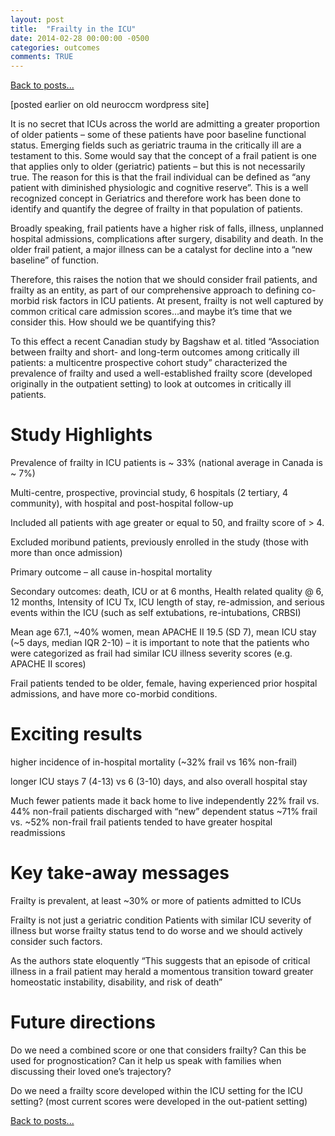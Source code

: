 ```yaml
---
layout: post
title:  "Frailty in the ICU"
date: 2014-02-28 00:00:00 -0500  
categories: outcomes
comments: TRUE
---
```

[Back to posts...](/posts/index.html)

[posted earlier on old neuroccm wordpress site]

It is no secret that ICUs across the world are admitting a greater proportion of older patients – some of these patients have poor baseline functional status. Emerging fields such as geriatric trauma in the critically ill are a testament to this. Some would say that the concept of a frail patient is one that applies only to older (geriatric) patients – but this is not necessarily true. The reason for this is that the frail individual can be defined as “any patient with diminished physiologic and cognitive reserve”. This is a well recognized concept in Geriatrics and therefore work has been done to identify and quantify the degree of frailty in that population of patients.

Broadly speaking, frail patients have a higher risk of falls, illness, unplanned hospital admissions, complications after surgery, disability and death. In the older frail patient, a major illness can be a catalyst for decline into a “new baseline” of function.

Therefore, this raises the notion that we should consider frail patients, and frailty as an entity, as part of our comprehensive approach to defining co-morbid risk factors in ICU patients. At present, frailty is not well captured by common critical care admission scores…and maybe it’s time that we consider this. How should we be quantifying this?

To this effect a recent Canadian study by Bagshaw et al. titled “Association between frailty and short- and long-term outcomes among critically ill patients: a multicentre prospective cohort study” characterized the prevalence of frailty and used a well-established frailty score (developed originally in the outpatient setting) to look at outcomes in critically ill patients.

# Study Highlights #

Prevalence of frailty in ICU patients is ~ 33% (national average in Canada is ~ 7%)

Multi-centre, prospective, provincial study, 6 hospitals (2 tertiary, 4 community), with hospital and post-hospital follow-up

Included all patients with age greater or equal to 50, and frailty score of > 4.

Excluded moribund patients, previously enrolled in the study (those with more than once admission)

Primary outcome – all cause in-hospital mortality

Secondary outcomes: death, ICU or at 6 months, Health related quality @ 6, 12 months, Intensity of ICU Tx, ICU length of stay, re-admission, and serious events within the ICU (such as self extubations, re-intubations, CRBSI)

Mean age 67.1, ~40% women, mean APACHE II 19.5 (SD 7), mean ICU stay (~5 days, median IQR 2-10) – it is important to note that the patients who were categorized as frail had similar ICU illness severity scores (e.g. APACHE II scores)

Frail patients tended to be older, female, having experienced prior hospital admissions, and have more co-morbid conditions.

# Exciting results #

higher incidence of in-hospital mortality (~32% frail vs 16% non-frail)

longer ICU stays 7 (4-13) vs 6 (3-10) days, and also overall hospital stay

Much fewer patients made it back home to live independently 22% frail vs. 44% non-frail
patients discharged with “new” dependent status ~71% frail vs. ~52% non-frail
frail patients tended to have greater hospital readmissions

# Key take-away messages #

Frailty is prevalent, at least ~30% or more of patients admitted to ICUs

Frailty is not just a geriatric condition
Patients with similar ICU severity of illness but worse frailty status tend to do worse and we should actively consider such factors.

As the authors state eloquently “This suggests that an episode of critical illness in a frail patient may herald a momentous transition toward greater homeostatic instability, disability, and risk of death”

# Future directions #

Do we need a combined score or one that considers frailty? Can this be used for prognostication? Can it help us speak with families when discussing their loved one’s trajectory?

Do we need a frailty score developed within the ICU setting for the ICU setting? (most current scores were developed in the out-patient setting)

[Back to posts...](/posts/index.html)
